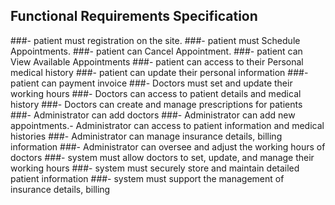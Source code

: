 ## Functional Requirements Specification

   ###- patient must registration on the site.
   ###- patient must Schedule Appointments.
   ###- patient can Cancel Appointment.
   ###- patient can View Available Appointments
   ###- patient can access to their Personal medical history
   ###- patient can update their personal information
   ###- patient can payment invoice
   ###- Doctors must set and update their working hours
   ###- Doctors can access to patient details and medical history
   ###- Doctors can create and manage prescriptions for patients
   ###- Administrator can add doctors
   ###- Administrator can add new appointments.- Administrator can access to patient information and medical
histories
   ###- Administrator can manage insurance details, billing
information
   ###- Administrator can oversee and adjust the working hours of
doctors
   ###- system must allow doctors to set, update, and manage their
working hours
   ###- system must securely store and maintain detailed patient
information
   ###- system must support the management of insurance details,
billing
